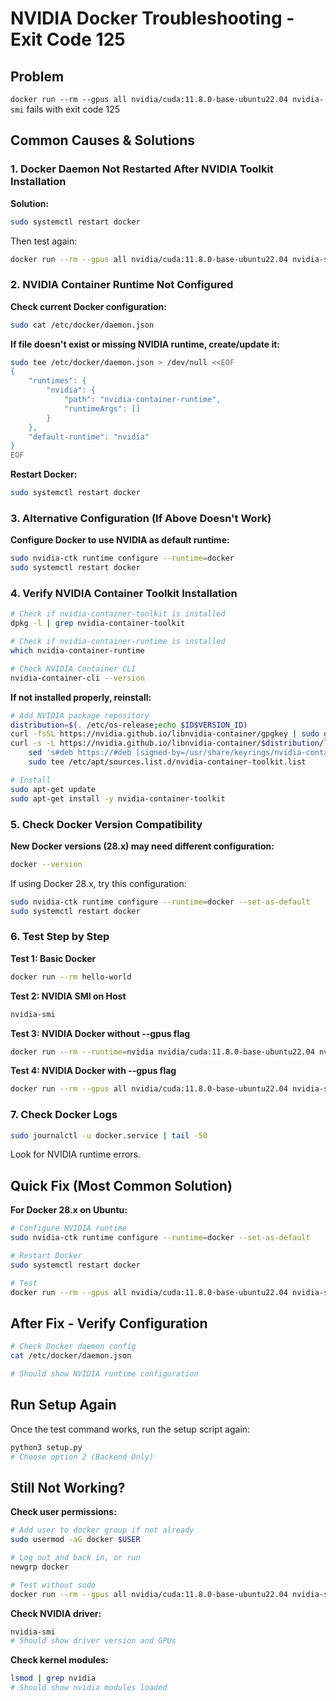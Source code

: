 # NVIDIA Docker Troubleshooting - Exit Code 125

## Problem
`docker run --rm --gpus all nvidia/cuda:11.8.0-base-ubuntu22.04 nvidia-smi` fails with exit code 125

## Common Causes & Solutions

### 1. Docker Daemon Not Restarted After NVIDIA Toolkit Installation

**Solution:**
```bash
sudo systemctl restart docker
```

Then test again:
```bash
docker run --rm --gpus all nvidia/cuda:11.8.0-base-ubuntu22.04 nvidia-smi
```

### 2. NVIDIA Container Runtime Not Configured

**Check current Docker configuration:**
```bash
sudo cat /etc/docker/daemon.json
```

**If file doesn't exist or missing NVIDIA runtime, create/update it:**
```bash
sudo tee /etc/docker/daemon.json > /dev/null <<EOF
{
    "runtimes": {
        "nvidia": {
            "path": "nvidia-container-runtime",
            "runtimeArgs": []
        }
    },
    "default-runtime": "nvidia"
}
EOF
```

**Restart Docker:**
```bash
sudo systemctl restart docker
```

### 3. Alternative Configuration (If Above Doesn't Work)

**Configure Docker to use NVIDIA as default runtime:**
```bash
sudo nvidia-ctk runtime configure --runtime=docker
sudo systemctl restart docker
```

### 4. Verify NVIDIA Container Toolkit Installation

```bash
# Check if nvidia-container-toolkit is installed
dpkg -l | grep nvidia-container-toolkit

# Check if nvidia-container-runtime is installed
which nvidia-container-runtime

# Check NVIDIA Container CLI
nvidia-container-cli --version
```

**If not installed properly, reinstall:**
```bash
# Add NVIDIA package repository
distribution=$(. /etc/os-release;echo $ID$VERSION_ID)
curl -fsSL https://nvidia.github.io/libnvidia-container/gpgkey | sudo gpg --dearmor -o /usr/share/keyrings/nvidia-container-toolkit-keyring.gpg
curl -s -L https://nvidia.github.io/libnvidia-container/$distribution/libnvidia-container.list | \
    sed 's#deb https://#deb [signed-by=/usr/share/keyrings/nvidia-container-toolkit-keyring.gpg] https://#g' | \
    sudo tee /etc/apt/sources.list.d/nvidia-container-toolkit.list

# Install
sudo apt-get update
sudo apt-get install -y nvidia-container-toolkit
```

### 5. Check Docker Version Compatibility

**New Docker versions (28.x) may need different configuration:**
```bash
docker --version
```

If using Docker 28.x, try this configuration:
```bash
sudo nvidia-ctk runtime configure --runtime=docker --set-as-default
sudo systemctl restart docker
```

### 6. Test Step by Step

**Test 1: Basic Docker**
```bash
docker run --rm hello-world
```

**Test 2: NVIDIA SMI on Host**
```bash
nvidia-smi
```

**Test 3: NVIDIA Docker without --gpus flag**
```bash
docker run --rm --runtime=nvidia nvidia/cuda:11.8.0-base-ubuntu22.04 nvidia-smi
```

**Test 4: NVIDIA Docker with --gpus flag**
```bash
docker run --rm --gpus all nvidia/cuda:11.8.0-base-ubuntu22.04 nvidia-smi
```

### 7. Check Docker Logs

```bash
sudo journalctl -u docker.service | tail -50
```

Look for NVIDIA runtime errors.

## Quick Fix (Most Common Solution)

**For Docker 28.x on Ubuntu:**
```bash
# Configure NVIDIA runtime
sudo nvidia-ctk runtime configure --runtime=docker --set-as-default

# Restart Docker
sudo systemctl restart docker

# Test
docker run --rm --gpus all nvidia/cuda:11.8.0-base-ubuntu22.04 nvidia-smi
```

## After Fix - Verify Configuration

```bash
# Check Docker daemon config
cat /etc/docker/daemon.json

# Should show NVIDIA runtime configuration
```

## Run Setup Again

Once the test command works, run the setup script again:
```bash
python3 setup.py
# Choose option 2 (Backend Only)
```

## Still Not Working?

**Check user permissions:**
```bash
# Add user to docker group if not already
sudo usermod -aG docker $USER

# Log out and back in, or run
newgrp docker

# Test without sudo
docker run --rm --gpus all nvidia/cuda:11.8.0-base-ubuntu22.04 nvidia-smi
```

**Check NVIDIA driver:**
```bash
nvidia-smi
# Should show driver version and GPUs
```

**Check kernel modules:**
```bash
lsmod | grep nvidia
# Should show nvidia modules loaded
```


